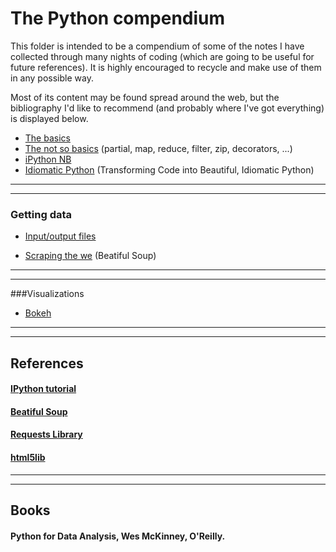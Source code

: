 # The Python compendium

This folder is intended to be a compendium of 
some of the notes I have collected through many nights of 
coding (which are going to be useful for future references). 
It is highly encouraged to recycle and make use of them in any possible way.

Most of its content may be found spread around the web, but 
the bibliography I'd like to recommend (and probably where I've got everything) 
is displayed below.

* [The basics](https://nbviewer.jupyter.org/github/ja-vazquez/Python_compendium/blob/master/The_basics.ipynb)
* [The not so basics](https://nbviewer.jupyter.org/github/ja-vazquez/Python_compendium/blob/master/The_not_so_basics.ipynb) (partial, map, reduce, filter, zip, decorators, ...)
* [iPython NB](https://nbviewer.jupyter.org/github/ja-vazquez/Python_compendium/blob/master/iPython.ipynb)
* [Idiomatic Python](https://nbviewer.jupyter.org/github/ja-vazquez/Python_compendium/blob/master/Idiomatic_Python.ipynb)
	(Transforming Code into Beautiful, Idiomatic Python)

------
------

### Getting data
* [Input/output files](https://nbviewer.jupyter.org/github/ja-vazquez/Python_compendium/blob/master/Input_output.ipynb)

* [Scraping the we](https://nbviewer.jupyter.org/github/ja-vazquez/Python_compendium/blob/master/Scraping_the_web.ipynb) (Beatiful Soup)

------
------

###Visualizations

* [Bokeh](https://nbviewer.jupyter.org/github/ja-vazquez/Python_compendium/blob/master/Bokeh_examples.ipynb)

----
----
## References

#### [IPython tutorial](https://ipython.org/ipython-doc/2/interactive/tutorial.html)
#### [Beatiful Soup](https://www.crummy.com/software/BeautifulSoup/)
#### [Requests Library](http://docs.python-requests.org/en/master/)
#### [html5lib](https://pypi.python.org/pypi/html5lib)
----
----

## Books
#### Python for Data Analysis, Wes McKinney, O'Reilly.